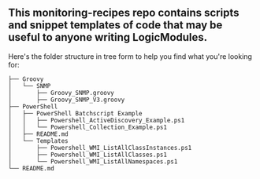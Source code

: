 ## This monitoring-recipes repo contains scripts and snippet templates of code that may be useful to anyone writing LogicModules.

Here's the folder structure in tree form to help you find what you're looking for:

```
├── Groovy
│   └── SNMP
│       ├── Groovy_SNMP.groovy
│       ├── Groovy_SNMP_V3.groovy
├── PowerShell
│   ├── PowerShell Batchscript Example
│   │   ├── Powershell_ActiveDiscovery_Example.ps1
│   │   └── Powershell_Collection_Example.ps1
│   ├── README.md
│   └── Templates
│       ├── Powershell_WMI_ListAllClassInstances.ps1
│       ├── Powershell_WMI_ListAllClasses.ps1
│       └── Powershell_WMI_ListAllNamespaces.ps1
└── README.md

```
